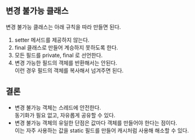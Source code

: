 ## 변경 불가능 클래스
변경 불가능 클래스는 아래 규칙을 따라 만들면 된다.
1. setter 메서드를 제공하지 않는다.
2. final 클래스로 만들어 계승하지 못하도록 한다.
3. 모든 필드를 private, final 로 선언한다.
4. 변경 가능한 필드의 객체를 반환해서는 안된다.  
이런 경우 필드의 객체를 복사해서 넘겨주면 된다.

## 결론
* 변경 불가능 객체는 스레드에 안전한다.  
동기화가 필요 없고, 자유롭게 공유할 수 있다.
* 변경 불가능 객체의 유일한 단점은 값마다 객체를 만들어야 한다는 점이다.  
이는 자주 사용하는 값을 static 필드를 만들어 캐시처럼 사용해 해소할 수 있다.